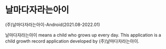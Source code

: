 # 날마다자라는아이
(주)날마다자라는아이-Android(2021.08-2022.01) 

날마다자라는아이 means a child who grows up every day.
This application is a child growth record application developed by (주)날마다자라는아이.

